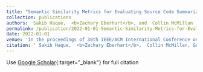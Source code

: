 ```yaml
---
title: "Semantic Similarity Metrics for Evaluating Source Code Summarization"
collection: publications
authors:  Sakib Haque,  <b>Zachary Eberhart</b>, and  Collin McMillan
permalink: /publication/2022-01-01-Semantic-Similarity-Metrics-for-Evaluating-Source-Code-Summarization
date: 2022-01-01
venue: 'In the proceedings of 30th IEEE/ACM International Conference on Program Comprehension (ICPC 2022)'
citation: ' Sakib Haque,  <b>Zachary Eberhart</b>,  Collin McMillan, &quot;Semantic Similarity Metrics for Evaluating Source Code Summarization.&quot; In the proceedings of 30th IEEE/ACM International Conference on Program Comprehension (ICPC 2022), 2022.'
---
```

Use [Google Scholar](https://scholar.google.com/scholar?q=Semantic+Similarity+Metrics+for+Evaluating+Source+Code+Summarization){:target="_blank"} for full citation